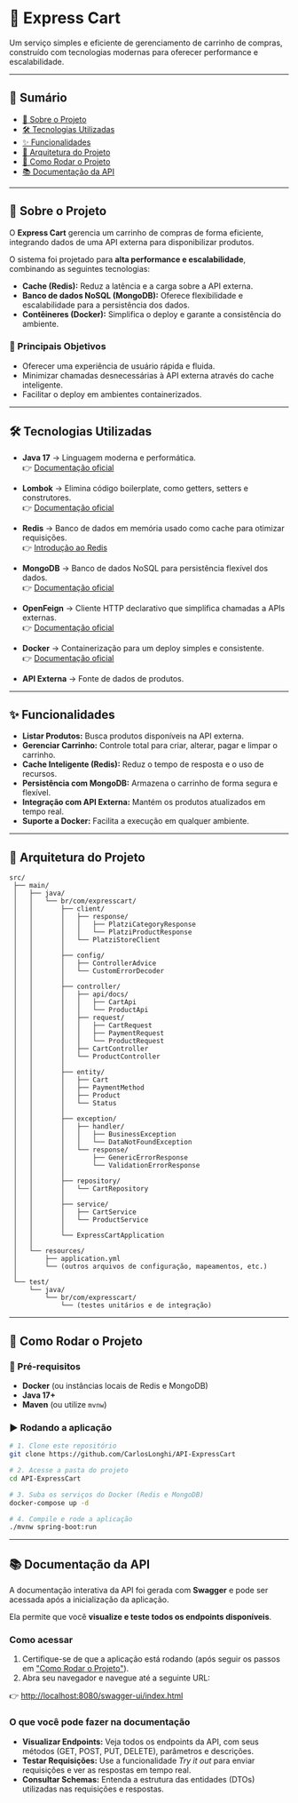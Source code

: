 # 🛒 Express Cart
Um serviço simples e eficiente de gerenciamento de carrinho de compras, construído com tecnologias modernas para oferecer performance e escalabilidade.

---

## 🔗 Sumário
- [📖 Sobre o Projeto](#-sobre-o-projeto)
- [🛠 Tecnologias Utilizadas](#-tecnologias-utilizadas)
- [✨ Funcionalidades](#-funcionalidades)
- [📐 Arquitetura do Projeto](#-arquitetura-do-projeto)
- [🚀 Como Rodar o Projeto](#-como-rodar-o-projeto)
- [📚 Documentação da API](#-documentação-da-api)

---

## 📖 Sobre o Projeto
O **Express Cart** gerencia um carrinho de compras de forma eficiente, integrando dados de uma API externa para disponibilizar produtos.

O sistema foi projetado para **alta performance e escalabilidade**, combinando as seguintes tecnologias:

- **Cache (Redis):** Reduz a latência e a carga sobre a API externa.
- **Banco de dados NoSQL (MongoDB):** Oferece flexibilidade e escalabilidade para a persistência dos dados.
- **Contêineres (Docker):** Simplifica o deploy e garante a consistência do ambiente.

### 🎯 Principais Objetivos
- Oferecer uma experiência de usuário rápida e fluida.
- Minimizar chamadas desnecessárias à API externa através do cache inteligente.
- Facilitar o deploy em ambientes containerizados.

---

## 🛠 Tecnologias Utilizadas
- **Java 17** → Linguagem moderna e performática.  
  👉 [Documentação oficial](https://docs.oracle.com/en/java/)

- **Lombok** → Elimina código boilerplate, como getters, setters e construtores.  
  👉 [Documentação oficial](https://projectlombok.org/)

- **Redis** → Banco de dados em memória usado como cache para otimizar requisições.  
  👉 [Introdução ao Redis](https://redis.io/docs/)

- **MongoDB** → Banco de dados NoSQL para persistência flexível dos dados.  
  👉 [Documentação oficial](https://www.mongodb.com/docs/)

- **OpenFeign** → Cliente HTTP declarativo que simplifica chamadas a APIs externas.  
  👉 [Documentação oficial](https://spring.io/projects/spring-cloud-openfeign)

- **Docker** → Containerização para um deploy simples e consistente.  
  👉 [Documentação oficial](https://docs.docker.com/)

- **API Externa** → Fonte de dados de produtos.

---

## ✨ Funcionalidades
- **Listar Produtos:** Busca produtos disponíveis na API externa.
- **Gerenciar Carrinho:** Controle total para criar, alterar, pagar e limpar o carrinho.
- **Cache Inteligente (Redis):** Reduz o tempo de resposta e o uso de recursos.
- **Persistência com MongoDB:** Armazena o carrinho de forma segura e flexível.
- **Integração com API Externa:** Mantém os produtos atualizados em tempo real.
- **Suporte a Docker:** Facilita a execução em qualquer ambiente.

---

## 📐 Arquitetura do Projeto
```tree
src/
 ├── main/
 │   ├── java/
 │   │   └── br/com/expresscart/
 │   │       ├── client/
 │   │       │   ├── response/
 │   │       │   │   ├── PlatziCategoryResponse
 │   │       │   │   └── PlatziProductResponse
 │   │       │   └── PlatziStoreClient
 │   │       │
 │   │       ├── config/
 │   │       │   ├── ControllerAdvice
 │   │       │   └── CustomErrorDecoder
 │   │       │
 │   │       ├── controller/
 │   │       │   ├── api/docs/
 │   │       │   │   ├── CartApi
 │   │       │   │   └── ProductApi
 │   │       │   ├── request/
 │   │       │   │   ├── CartRequest
 │   │       │   │   ├── PaymentRequest
 │   │       │   │   └── ProductRequest
 │   │       │   ├── CartController
 │   │       │   └── ProductController
 │   │       │
 │   │       ├── entity/
 │   │       │   ├── Cart
 │   │       │   ├── PaymentMethod
 │   │       │   ├── Product
 │   │       │   └── Status
 │   │       │
 │   │       ├── exception/
 │   │       │   ├── handler/
 │   │       │   │   ├── BusinessException
 │   │       │   │   └── DataNotFoundException
 │   │       │   └── response/
 │   │       │       ├── GenericErrorResponse
 │   │       │       └── ValidationErrorResponse
 │   │       │
 │   │       ├── repository/
 │   │       │   └── CartRepository
 │   │       │
 │   │       ├── service/
 │   │       │   ├── CartService
 │   │       │   └── ProductService
 │   │       │
 │   │       └── ExpressCartApplication
 │   │
 │   └── resources/
 │       ├── application.yml
 │       └── (outros arquivos de configuração, mapeamentos, etc.)
 │
 └── test/
     └── java/
         └── br/com/expresscart/
             └── (testes unitários e de integração)
```

---

## 🚀 Como Rodar o Projeto

### 🔧 Pré-requisitos
- **Docker** (ou instâncias locais de Redis e MongoDB)
- **Java 17+**
- **Maven** (ou utilize `mvnw`)

### ▶️ Rodando a aplicação
```bash
# 1. Clone este repositório
git clone https://github.com/CarlosLonghi/API-ExpressCart

# 2. Acesse a pasta do projeto
cd API-ExpressCart

# 3. Suba os serviços do Docker (Redis e MongoDB)
docker-compose up -d

# 4. Compile e rode a aplicação
./mvnw spring-boot:run
```

---

## 📚 Documentação da API
A documentação interativa da API foi gerada com **Swagger** e pode ser acessada após a inicialização da aplicação.

Ela permite que você **visualize e teste todos os endpoints disponíveis**.

### Como acessar
1. Certifique-se de que a aplicação está rodando (após seguir os passos em ["Como Rodar o Projeto"](#-como-rodar-o-projeto)).
2. Abra seu navegador e navegue até a seguinte URL:

👉 [http://localhost:8080/swagger-ui/index.html](http://localhost:8080/swagger-ui/index.html)

### O que você pode fazer na documentação
- **Visualizar Endpoints:** Veja todos os endpoints da API, com seus métodos (GET, POST, PUT, DELETE), parâmetros e descrições.
- **Testar Requisições:** Use a funcionalidade *Try it out* para enviar requisições e ver as respostas em tempo real.
- **Consultar Schemas:** Entenda a estrutura das entidades (DTOs) utilizadas nas requisições e respostas.  